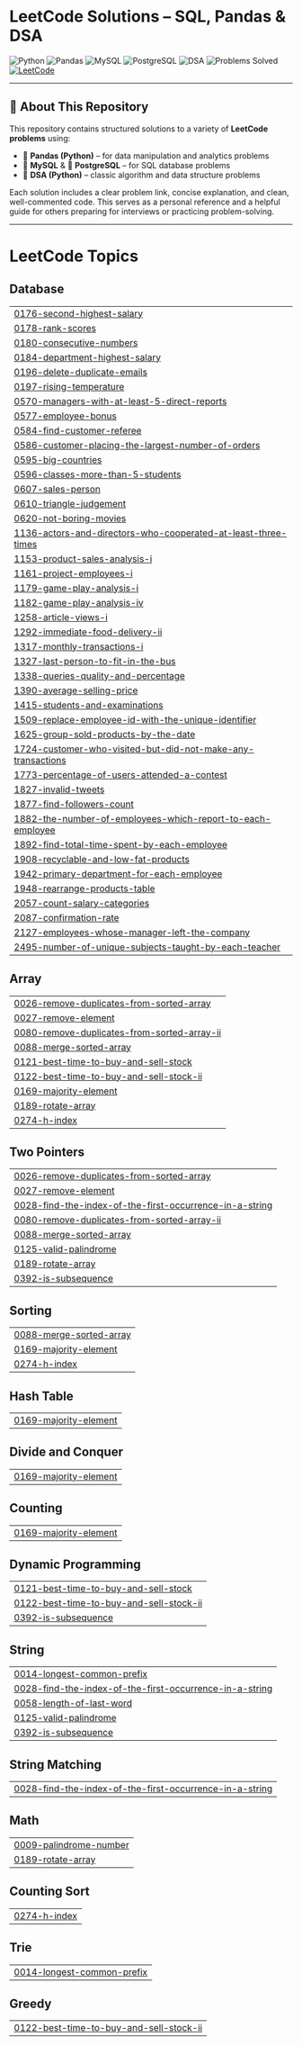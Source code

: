 # LeetCode Solutions – SQL, Pandas & DSA

![Python](https://img.shields.io/badge/Python-3.x-blue?logo=python&logoColor=white)
![Pandas](https://img.shields.io/badge/Pandas-Used-informational?logo=pandas)
![MySQL](https://img.shields.io/badge/MySQL-SQL-blue?logo=mysql&logoColor=white)
![PostgreSQL](https://img.shields.io/badge/PostgreSQL-SQL-blue?logo=postgresql&logoColor=white)
![DSA](https://img.shields.io/badge/Data_Structures_&_Algorithms-Python-important)
![Problems Solved](https://img.shields.io/badge/Problems_Solved-50%2B-success)
[![LeetCode](https://img.shields.io/badge/LeetCode-Profile-orange?logo=leetcode)](https://leetcode.com/your_username_here/)

---

## 📘 About This Repository

This repository contains structured solutions to a variety of **LeetCode problems** using:

- 🐼 **Pandas (Python)** – for data manipulation and analytics problems
- 🐬 **MySQL** & 🐘 **PostgreSQL** – for SQL database problems
- 🧠 **DSA (Python)** – classic algorithm and data structure problems

Each solution includes a clear problem link, concise explanation, and clean, well-commented code. This serves as a personal reference and a helpful guide for others preparing for interviews or practicing problem-solving.

---








<!---LeetCode Topics Start-->
# LeetCode Topics
## Database
|  |
| ------- |
| [0176-second-highest-salary](https://github.com/DhruvYd61202/LeetCode/tree/master/0176-second-highest-salary) |
| [0178-rank-scores](https://github.com/DhruvYd61202/LeetCode/tree/master/0178-rank-scores) |
| [0180-consecutive-numbers](https://github.com/DhruvYd61202/LeetCode/tree/master/0180-consecutive-numbers) |
| [0184-department-highest-salary](https://github.com/DhruvYd61202/LeetCode/tree/master/0184-department-highest-salary) |
| [0196-delete-duplicate-emails](https://github.com/DhruvYd61202/LeetCode/tree/master/0196-delete-duplicate-emails) |
| [0197-rising-temperature](https://github.com/DhruvYd61202/LeetCode/tree/master/0197-rising-temperature) |
| [0570-managers-with-at-least-5-direct-reports](https://github.com/DhruvYd61202/LeetCode/tree/master/0570-managers-with-at-least-5-direct-reports) |
| [0577-employee-bonus](https://github.com/DhruvYd61202/LeetCode/tree/master/0577-employee-bonus) |
| [0584-find-customer-referee](https://github.com/DhruvYd61202/LeetCode/tree/master/0584-find-customer-referee) |
| [0586-customer-placing-the-largest-number-of-orders](https://github.com/DhruvYd61202/LeetCode/tree/master/0586-customer-placing-the-largest-number-of-orders) |
| [0595-big-countries](https://github.com/DhruvYd61202/LeetCode/tree/master/0595-big-countries) |
| [0596-classes-more-than-5-students](https://github.com/DhruvYd61202/LeetCode/tree/master/0596-classes-more-than-5-students) |
| [0607-sales-person](https://github.com/DhruvYd61202/LeetCode/tree/master/0607-sales-person) |
| [0610-triangle-judgement](https://github.com/DhruvYd61202/LeetCode/tree/master/0610-triangle-judgement) |
| [0620-not-boring-movies](https://github.com/DhruvYd61202/LeetCode/tree/master/0620-not-boring-movies) |
| [1136-actors-and-directors-who-cooperated-at-least-three-times](https://github.com/DhruvYd61202/LeetCode/tree/master/1136-actors-and-directors-who-cooperated-at-least-three-times) |
| [1153-product-sales-analysis-i](https://github.com/DhruvYd61202/LeetCode/tree/master/1153-product-sales-analysis-i) |
| [1161-project-employees-i](https://github.com/DhruvYd61202/LeetCode/tree/master/1161-project-employees-i) |
| [1179-game-play-analysis-i](https://github.com/DhruvYd61202/LeetCode/tree/master/1179-game-play-analysis-i) |
| [1182-game-play-analysis-iv](https://github.com/DhruvYd61202/LeetCode/tree/master/1182-game-play-analysis-iv) |
| [1258-article-views-i](https://github.com/DhruvYd61202/LeetCode/tree/master/1258-article-views-i) |
| [1292-immediate-food-delivery-ii](https://github.com/DhruvYd61202/LeetCode/tree/master/1292-immediate-food-delivery-ii) |
| [1317-monthly-transactions-i](https://github.com/DhruvYd61202/LeetCode/tree/master/1317-monthly-transactions-i) |
| [1327-last-person-to-fit-in-the-bus](https://github.com/DhruvYd61202/LeetCode/tree/master/1327-last-person-to-fit-in-the-bus) |
| [1338-queries-quality-and-percentage](https://github.com/DhruvYd61202/LeetCode/tree/master/1338-queries-quality-and-percentage) |
| [1390-average-selling-price](https://github.com/DhruvYd61202/LeetCode/tree/master/1390-average-selling-price) |
| [1415-students-and-examinations](https://github.com/DhruvYd61202/LeetCode/tree/master/1415-students-and-examinations) |
| [1509-replace-employee-id-with-the-unique-identifier](https://github.com/DhruvYd61202/LeetCode/tree/master/1509-replace-employee-id-with-the-unique-identifier) |
| [1625-group-sold-products-by-the-date](https://github.com/DhruvYd61202/LeetCode/tree/master/1625-group-sold-products-by-the-date) |
| [1724-customer-who-visited-but-did-not-make-any-transactions](https://github.com/DhruvYd61202/LeetCode/tree/master/1724-customer-who-visited-but-did-not-make-any-transactions) |
| [1773-percentage-of-users-attended-a-contest](https://github.com/DhruvYd61202/LeetCode/tree/master/1773-percentage-of-users-attended-a-contest) |
| [1827-invalid-tweets](https://github.com/DhruvYd61202/LeetCode/tree/master/1827-invalid-tweets) |
| [1877-find-followers-count](https://github.com/DhruvYd61202/LeetCode/tree/master/1877-find-followers-count) |
| [1882-the-number-of-employees-which-report-to-each-employee](https://github.com/DhruvYd61202/LeetCode/tree/master/1882-the-number-of-employees-which-report-to-each-employee) |
| [1892-find-total-time-spent-by-each-employee](https://github.com/DhruvYd61202/LeetCode/tree/master/1892-find-total-time-spent-by-each-employee) |
| [1908-recyclable-and-low-fat-products](https://github.com/DhruvYd61202/LeetCode/tree/master/1908-recyclable-and-low-fat-products) |
| [1942-primary-department-for-each-employee](https://github.com/DhruvYd61202/LeetCode/tree/master/1942-primary-department-for-each-employee) |
| [1948-rearrange-products-table](https://github.com/DhruvYd61202/LeetCode/tree/master/1948-rearrange-products-table) |
| [2057-count-salary-categories](https://github.com/DhruvYd61202/LeetCode/tree/master/2057-count-salary-categories) |
| [2087-confirmation-rate](https://github.com/DhruvYd61202/LeetCode/tree/master/2087-confirmation-rate) |
| [2127-employees-whose-manager-left-the-company](https://github.com/DhruvYd61202/LeetCode/tree/master/2127-employees-whose-manager-left-the-company) |
| [2495-number-of-unique-subjects-taught-by-each-teacher](https://github.com/DhruvYd61202/LeetCode/tree/master/2495-number-of-unique-subjects-taught-by-each-teacher) |
## Array
|  |
| ------- |
| [0026-remove-duplicates-from-sorted-array](https://github.com/DhruvYd61202/LeetCode/tree/master/0026-remove-duplicates-from-sorted-array) |
| [0027-remove-element](https://github.com/DhruvYd61202/LeetCode/tree/master/0027-remove-element) |
| [0080-remove-duplicates-from-sorted-array-ii](https://github.com/DhruvYd61202/LeetCode/tree/master/0080-remove-duplicates-from-sorted-array-ii) |
| [0088-merge-sorted-array](https://github.com/DhruvYd61202/LeetCode/tree/master/0088-merge-sorted-array) |
| [0121-best-time-to-buy-and-sell-stock](https://github.com/DhruvYd61202/LeetCode/tree/master/0121-best-time-to-buy-and-sell-stock) |
| [0122-best-time-to-buy-and-sell-stock-ii](https://github.com/DhruvYd61202/LeetCode/tree/master/0122-best-time-to-buy-and-sell-stock-ii) |
| [0169-majority-element](https://github.com/DhruvYd61202/LeetCode/tree/master/0169-majority-element) |
| [0189-rotate-array](https://github.com/DhruvYd61202/LeetCode/tree/master/0189-rotate-array) |
| [0274-h-index](https://github.com/DhruvYd61202/LeetCode/tree/master/0274-h-index) |
## Two Pointers
|  |
| ------- |
| [0026-remove-duplicates-from-sorted-array](https://github.com/DhruvYd61202/LeetCode/tree/master/0026-remove-duplicates-from-sorted-array) |
| [0027-remove-element](https://github.com/DhruvYd61202/LeetCode/tree/master/0027-remove-element) |
| [0028-find-the-index-of-the-first-occurrence-in-a-string](https://github.com/DhruvYd61202/LeetCode/tree/master/0028-find-the-index-of-the-first-occurrence-in-a-string) |
| [0080-remove-duplicates-from-sorted-array-ii](https://github.com/DhruvYd61202/LeetCode/tree/master/0080-remove-duplicates-from-sorted-array-ii) |
| [0088-merge-sorted-array](https://github.com/DhruvYd61202/LeetCode/tree/master/0088-merge-sorted-array) |
| [0125-valid-palindrome](https://github.com/DhruvYd61202/LeetCode/tree/master/0125-valid-palindrome) |
| [0189-rotate-array](https://github.com/DhruvYd61202/LeetCode/tree/master/0189-rotate-array) |
| [0392-is-subsequence](https://github.com/DhruvYd61202/LeetCode/tree/master/0392-is-subsequence) |
## Sorting
|  |
| ------- |
| [0088-merge-sorted-array](https://github.com/DhruvYd61202/LeetCode/tree/master/0088-merge-sorted-array) |
| [0169-majority-element](https://github.com/DhruvYd61202/LeetCode/tree/master/0169-majority-element) |
| [0274-h-index](https://github.com/DhruvYd61202/LeetCode/tree/master/0274-h-index) |
## Hash Table
|  |
| ------- |
| [0169-majority-element](https://github.com/DhruvYd61202/LeetCode/tree/master/0169-majority-element) |
## Divide and Conquer
|  |
| ------- |
| [0169-majority-element](https://github.com/DhruvYd61202/LeetCode/tree/master/0169-majority-element) |
## Counting
|  |
| ------- |
| [0169-majority-element](https://github.com/DhruvYd61202/LeetCode/tree/master/0169-majority-element) |
## Dynamic Programming
|  |
| ------- |
| [0121-best-time-to-buy-and-sell-stock](https://github.com/DhruvYd61202/LeetCode/tree/master/0121-best-time-to-buy-and-sell-stock) |
| [0122-best-time-to-buy-and-sell-stock-ii](https://github.com/DhruvYd61202/LeetCode/tree/master/0122-best-time-to-buy-and-sell-stock-ii) |
| [0392-is-subsequence](https://github.com/DhruvYd61202/LeetCode/tree/master/0392-is-subsequence) |
## String
|  |
| ------- |
| [0014-longest-common-prefix](https://github.com/DhruvYd61202/LeetCode/tree/master/0014-longest-common-prefix) |
| [0028-find-the-index-of-the-first-occurrence-in-a-string](https://github.com/DhruvYd61202/LeetCode/tree/master/0028-find-the-index-of-the-first-occurrence-in-a-string) |
| [0058-length-of-last-word](https://github.com/DhruvYd61202/LeetCode/tree/master/0058-length-of-last-word) |
| [0125-valid-palindrome](https://github.com/DhruvYd61202/LeetCode/tree/master/0125-valid-palindrome) |
| [0392-is-subsequence](https://github.com/DhruvYd61202/LeetCode/tree/master/0392-is-subsequence) |
## String Matching
|  |
| ------- |
| [0028-find-the-index-of-the-first-occurrence-in-a-string](https://github.com/DhruvYd61202/LeetCode/tree/master/0028-find-the-index-of-the-first-occurrence-in-a-string) |
## Math
|  |
| ------- |
| [0009-palindrome-number](https://github.com/DhruvYd61202/LeetCode/tree/master/0009-palindrome-number) |
| [0189-rotate-array](https://github.com/DhruvYd61202/LeetCode/tree/master/0189-rotate-array) |
## Counting Sort
|  |
| ------- |
| [0274-h-index](https://github.com/DhruvYd61202/LeetCode/tree/master/0274-h-index) |
## Trie
|  |
| ------- |
| [0014-longest-common-prefix](https://github.com/DhruvYd61202/LeetCode/tree/master/0014-longest-common-prefix) |
## Greedy
|  |
| ------- |
| [0122-best-time-to-buy-and-sell-stock-ii](https://github.com/DhruvYd61202/LeetCode/tree/master/0122-best-time-to-buy-and-sell-stock-ii) |
<!---LeetCode Topics End-->
